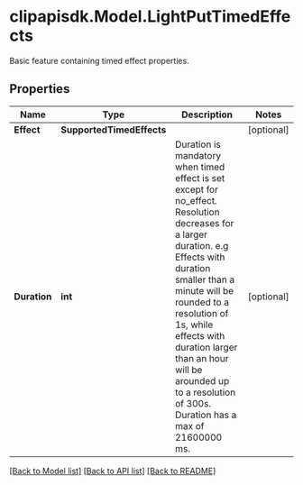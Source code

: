 # clipapisdk.Model.LightPutTimedEffects
Basic feature containing timed effect properties.

## Properties

Name | Type | Description | Notes
------------ | ------------- | ------------- | -------------
**Effect** | **SupportedTimedEffects** |  | [optional] 
**Duration** | **int** | Duration is mandatory when timed effect is set except for no_effect. Resolution decreases for a larger duration. e.g Effects with duration smaller than a minute will be rounded to a resolution of 1s, while effects with duration larger than an hour will be arounded up to a resolution of 300s. Duration has a max of 21600000 ms. | [optional] 

[[Back to Model list]](../README.md#documentation-for-models) [[Back to API list]](../README.md#documentation-for-api-endpoints) [[Back to README]](../README.md)

